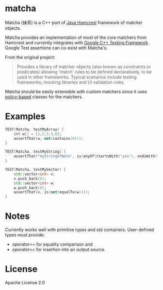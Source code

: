 matcha
======

Matcha (抹茶) is a C++ port of [Java Hamcrest](http://hamcrest.org/JavaHamcrest/) framework of matcher objects.

Matcha provides an implementation of most of the core matchers from Hamcrest and currently integrates with [Google C++ Testing Framework](https://code.google.com/p/googletest/). Google Test assertions can co-exist with Matcha's.

From the original project:
> Provides a library of matcher objects (also known as constraints or predicates) allowing 'match' rules to be defined declaratively, to be used in other frameworks. Typical scenarios include testing frameworks, mocking libraries and UI validation rules.


Matcha should be easily extensible with custom matchers since it uses [policy-based](http://en.wikipedia.org/wiki/Policy-based_design) classes for the matchers.

Examples
========
```cpp
TEST(Matcha, testMyArray) {
    int w[] = {1,2,5,3,6};
    assertThat(w, not(contains(6)));
}

TEST(Matcha, testMyString) {
    assertThat("myStringOfNote", is(anyOf(startsWith("you"), endsWith("Note"))));
}

TEST(Matcha, testMyVector) {
    std::vector<int> v;
    v.push_back(4);
    std::vector<int> w;
    w.push_back(4);
    assertThat(v, is(not(equalTo(w))));
}

```

Notes
=====
Currently works well with primitive types and std containers. User-defined types must provide:
- *operator==* for equality comparison and
- *operator<<* for insertion into an output source.

License
=======
Apache License 2.0
